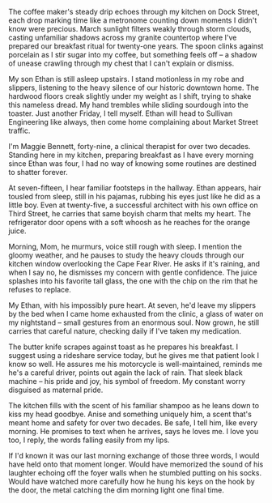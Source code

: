 The coffee maker's steady drip echoes through my kitchen on Dock Street, each drop marking time like a metronome counting down moments I didn't know were precious. March sunlight filters weakly through storm clouds, casting unfamiliar shadows across my granite countertop where I've prepared our breakfast ritual for twenty-one years. The spoon clinks against porcelain as I stir sugar into my coffee, but something feels off – a shadow of unease crawling through my chest that I can't explain or dismiss.

My son Ethan is still asleep upstairs. I stand motionless in my robe and slippers, listening to the heavy silence of our historic downtown home. The hardwood floors creak slightly under my weight as I shift, trying to shake this nameless dread. My hand trembles while sliding sourdough into the toaster. Just another Friday, I tell myself. Ethan will head to Sullivan Engineering like always, then come home complaining about Market Street traffic.

I'm Maggie Bennett, forty-nine, a clinical therapist for over two decades. Standing here in my kitchen, preparing breakfast as I have every morning since Ethan was four, I had no way of knowing some routines are destined to shatter forever.

At seven-fifteen, I hear familiar footsteps in the hallway. Ethan appears, hair tousled from sleep, still in his pajamas, rubbing his eyes just like he did as a little boy. Even at twenty-five, a successful architect with his own office on Third Street, he carries that same boyish charm that melts my heart. The refrigerator door opens with a soft whoosh as he reaches for the orange juice.

Morning, Mom, he murmurs, voice still rough with sleep. I mention the gloomy weather, and he pauses to study the heavy clouds through our kitchen window overlooking the Cape Fear River. He asks if it's raining, and when I say no, he dismisses my concern with gentle confidence. The juice splashes into his favorite tall glass, the one with the chip on the rim that he refuses to replace.

My Ethan, with his impossibly pure heart. At seven, he'd leave my slippers by the bed when I came home exhausted from the clinic, a glass of water on my nightstand – small gestures from an enormous soul. Now grown, he still carries that careful nature, checking daily if I've taken my medication.

The butter knife scrapes against toast as he prepares his breakfast. I suggest using a rideshare service today, but he gives me that patient look I know so well. He assures me his motorcycle is well-maintained, reminds me he's a careful driver, points out again the lack of rain. That sleek black machine – his pride and joy, his symbol of freedom. My constant worry disguised as maternal pride.

The kitchen fills with the scent of his familiar shampoo as he leans down to kiss my head goodbye. Anise and something uniquely him, a scent that's meant home and safety for over two decades. Be safe, I tell him, like every morning. He promises to text when he arrives, says he loves me. I love you too, I reply, the words falling easily from my lips.

If I'd known it was our last morning exchange of those three words, I would have held onto that moment longer. Would have memorized the sound of his laughter echoing off the foyer walls when he stumbled putting on his socks. Would have watched more carefully how he hung his keys on the hook by the door, the metal catching the dim morning light one final time.